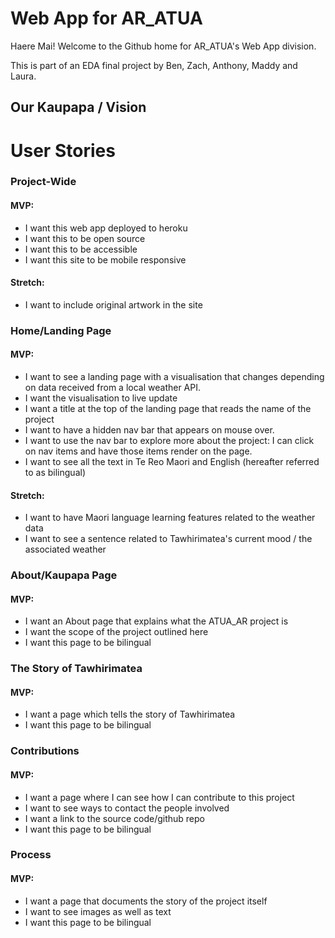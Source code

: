 # Web App for AR_ATUA

Haere Mai! Welcome to the Github home for AR_ATUA's Web App division.

This is part of an EDA final project by Ben, Zach, Anthony, Maddy and Laura.

## Our Kaupapa / Vision



# User Stories

### Project-Wide

#### MVP:
* I want this web app deployed to heroku
* I want this to be open source
* I want this to be accessible
* I want this site to be mobile responsive

#### Stretch:
* I want to include original artwork in the site

### Home/Landing Page

#### MVP:
* I want to see a landing page with a visualisation that changes depending on data received from a local weather API.
* I want the visualisation to live update
* I want a title at the top of the landing page that reads the name of the project
* I want to have a hidden nav bar that appears on mouse over.
* I want to use the nav bar to explore more about the project: I can click on nav items and have those items render on the page.
* I want to see all the text in Te Reo Maori and English (hereafter referred to as bilingual)

#### Stretch:
* I want to have Maori language learning features related to the weather data
* I want to see a sentence related to Tawhirimatea's current mood / the associated weather

### About/Kaupapa Page

#### MVP:
* I want an About page that explains what the ATUA_AR project is
* I want the scope of the project outlined here
* I want this page to be bilingual

### The Story of Tawhirimatea

#### MVP:
* I want a page which tells the story of Tawhirimatea
* I want this page to be bilingual


### Contributions

#### MVP:
* I want a page where I can see how I can contribute to this project
* I want to see ways to contact the people involved
* I want a link to the source code/github repo
* I want this page to be bilingual  

### Process

#### MVP:
* I want a page that documents the story of the project itself
* I want to see images as well as text
* I want this page to be bilingual
